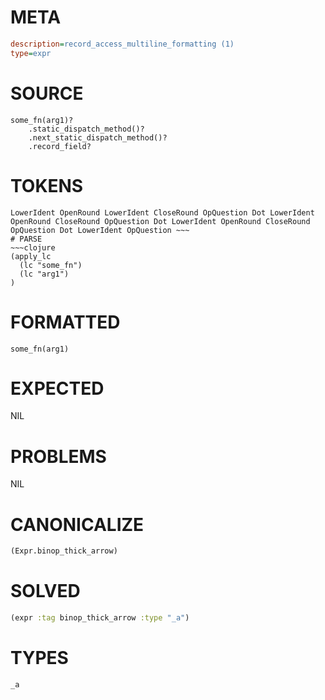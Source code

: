 # META
~~~ini
description=record_access_multiline_formatting (1)
type=expr
~~~
# SOURCE
~~~roc
some_fn(arg1)?
	.static_dispatch_method()?
	.next_static_dispatch_method()?
	.record_field?
~~~
# TOKENS
~~~text
LowerIdent OpenRound LowerIdent CloseRound OpQuestion Dot LowerIdent OpenRound CloseRound OpQuestion Dot LowerIdent OpenRound CloseRound OpQuestion Dot LowerIdent OpQuestion ~~~
# PARSE
~~~clojure
(apply_lc
  (lc "some_fn")
  (lc "arg1")
)
~~~
# FORMATTED
~~~roc
some_fn(arg1)
~~~
# EXPECTED
NIL
# PROBLEMS
NIL
# CANONICALIZE
~~~clojure
(Expr.binop_thick_arrow)
~~~
# SOLVED
~~~clojure
(expr :tag binop_thick_arrow :type "_a")
~~~
# TYPES
~~~roc
_a
~~~
